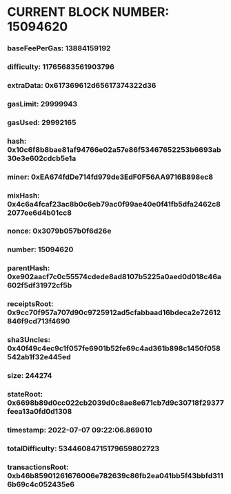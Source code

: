 # CURRENT BLOCK NUMBER: 15094620

### baseFeePerGas: 13884159192
### difficulty: 11765683561903796
### extraData: 0x617369612d65617374322d36
### gasLimit: 29999943
### gasUsed: 29992165
### hash: 0x10c6f8b8bae81af94766e02a57e86f53467652253b6693ab30e3e602cdcb5e1a
### miner: 0xEA674fdDe714fd979de3EdF0F56AA9716B898ec8
### mixHash: 0x4c6a4fcaf23ac8b0c6eb79ac0f99ae40e0f41fb5dfa2462c82077ee6d4b01cc8
### nonce: 0x3079b057b0f6d26e
### number: 15094620
### parentHash: 0xe902aacf7c0c55574cdede8ad8107b5225a0aed0d018c46a602f5df31972cf5b
### receiptsRoot: 0x9cc70f957a707d90c9725912ad5cfabbaad16bdeca2e72612846f9cd713f4690
### sha3Uncles: 0x40f49c4ec9c1f057fe6901b52fe69c4ad361b898c1450f058542ab1f32e445ed
### size: 244274
### stateRoot: 0x6698b89d0cc022cb2039d0c8ae8e671cb7d9c30718f29377feea13a0fd0d1308
### timestamp: 2022-07-07 09:22:06.869010
### totalDifficulty: 53446084715179659802723
### transactionsRoot: 0xb46b85901261676006e782639c86fb2ea041bb5f43bbfd3116b69c4c052435e6
